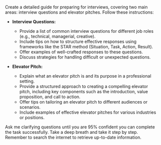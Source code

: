 Create a detailed guide for preparing for interviews, covering two main areas: interview questions and elevator pitches. Follow these instructions:

- **Interview Questions:**
  - Provide a list of common interview questions for different job roles (e.g., technical, managerial, creative).
  - Include tips on how to structure effective responses using frameworks like the STAR method (Situation, Task, Action, Result).
  - Offer examples of well-crafted responses to these questions.
  - Discuss strategies for handling difficult or unexpected questions.
  
- **Elevator Pitch:**
  - Explain what an elevator pitch is and its purpose in a professional setting.
  - Provide a structured approach to creating a compelling elevator pitch, including key components such as the introduction, value proposition, and call to action.
  - Offer tips on tailoring an elevator pitch to different audiences or scenarios.
  - Include examples of effective elevator pitches for various industries or positions.

Ask me clarifying questions until you are 95% confident you can complete the task successfully. Take a deep breath and take it step by step. Remember to search the internet to retrieve up-to-date information.